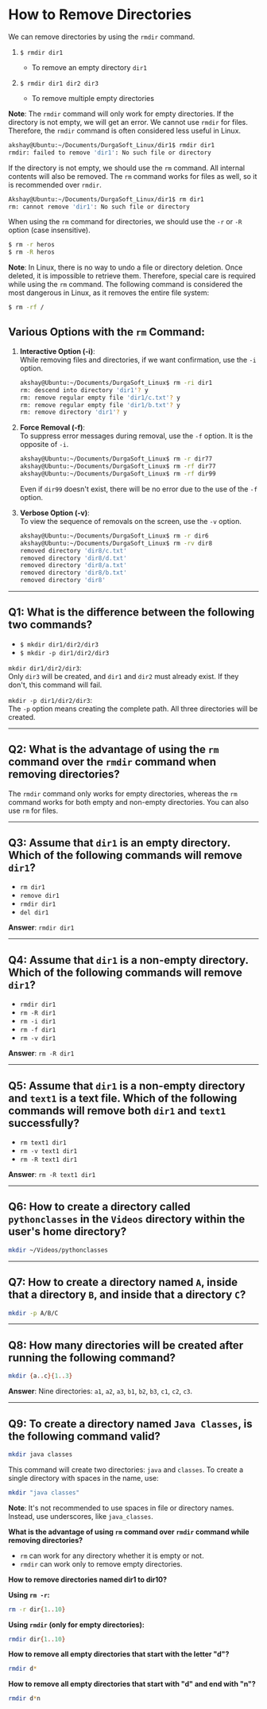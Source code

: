 
# How to Remove Directories

We can remove directories by using the `rmdir` command.

1. `$ rmdir dir1`  
   - To remove an empty directory `dir1`

2. `$ rmdir dir1 dir2 dir3`  
   - To remove multiple empty directories

**Note**: The `rmdir` command will only work for empty directories. If the directory is not empty, we will get an error. We cannot use `rmdir` for files. Therefore, the `rmdir` command is often considered less useful in Linux.

```bash
akshay@Ubuntu:~/Documents/DurgaSoft_Linux/dir1$ rmdir dir1
rmdir: failed to remove 'dir1': No such file or directory
```

If the directory is not empty, we should use the `rm` command. All internal contents will also be removed. The `rm` command works for files as well, so it is recommended over `rmdir`.

```bash
Akshay@Ubuntu:~/Documents/DurgaSoft_Linux/dir1$ rm dir1
rm: cannot remove 'dir1': No such file or directory
```

When using the `rm` command for directories, we should use the `-r` or `-R` option (case insensitive).

```bash
$ rm -r heros
$ rm -R heros
```

**Note**: In Linux, there is no way to undo a file or directory deletion. Once deleted, it is impossible to retrieve them. Therefore, special care is required while using the `rm` command. The following command is considered the most dangerous in Linux, as it removes the entire file system:

```bash
$ rm -rf /
```

## Various Options with the `rm` Command:

1. **Interactive Option (-i)**:  
   While removing files and directories, if we want confirmation, use the `-i` option.

   ```bash
   akshay@Ubuntu:~/Documents/DurgaSoft_Linux$ rm -ri dir1
   rm: descend into directory 'dir1'? y
   rm: remove regular empty file 'dir1/c.txt'? y
   rm: remove regular empty file 'dir1/b.txt'? y
   rm: remove directory 'dir1'? y
   ```

2. **Force Removal (-f)**:  
   To suppress error messages during removal, use the `-f` option. It is the opposite of `-i`.

   ```bash
   akshay@Ubuntu:~/Documents/DurgaSoft_Linux$ rm -r dir77
   akshay@Ubuntu:~/Documents/DurgaSoft_Linux$ rm -rf dir77
   akshay@Ubuntu:~/Documents/DurgaSoft_Linux$ rm -rf dir99
   ```

   Even if `dir99` doesn't exist, there will be no error due to the use of the `-f` option.

3. **Verbose Option (-v)**:  
   To view the sequence of removals on the screen, use the `-v` option.

   ```bash
   akshay@Ubuntu:~/Documents/DurgaSoft_Linux$ rm -r dir6
   akshay@Ubuntu:~/Documents/DurgaSoft_Linux$ rm -rv dir8
   removed directory 'dir8/c.txt'
   removed directory 'dir8/d.txt'
   removed directory 'dir8/a.txt'
   removed directory 'dir8/b.txt'
   removed directory 'dir8'
   ```

---

## Q1: What is the difference between the following two commands?

- `$ mkdir dir1/dir2/dir3`
- `$ mkdir -p dir1/dir2/dir3`

`mkdir dir1/dir2/dir3`:  
Only `dir3` will be created, and `dir1` and `dir2` must already exist. If they don't, this command will fail.

`mkdir -p dir1/dir2/dir3`:  
The `-p` option means creating the complete path. All three directories will be created.

---

## Q2: What is the advantage of using the `rm` command over the `rmdir` command when removing directories?

The `rmdir` command only works for empty directories, whereas the `rm` command works for both empty and non-empty directories. You can also use `rm` for files.

---

## Q3: Assume that `dir1` is an empty directory. Which of the following commands will remove `dir1`?

- `rm dir1`
- `remove dir1`
- `rmdir dir1`
- `del dir1`

**Answer**: `rmdir dir1`

---

## Q4: Assume that `dir1` is a non-empty directory. Which of the following commands will remove `dir1`?

- `rmdir dir1`
- `rm -R dir1`
- `rm -i dir1`
- `rm -f dir1`
- `rm -v dir1`

**Answer**: `rm -R dir1`

---

## Q5: Assume that `dir1` is a non-empty directory and `text1` is a text file. Which of the following commands will remove both `dir1` and `text1` successfully?

- `rm text1 dir1`
- `rm -v text1 dir1`
- `rm -R text1 dir1`

**Answer**: `rm -R text1 dir1`

---

## Q6: How to create a directory called `pythonclasses` in the `Videos` directory within the user's home directory?

```bash
mkdir ~/Videos/pythonclasses
```

---

## Q7: How to create a directory named `A`, inside that a directory `B`, and inside that a directory `C`?

```bash
mkdir -p A/B/C
```

---

## Q8: How many directories will be created after running the following command?

```bash
mkdir {a..c}{1..3}
```

**Answer**: Nine directories: `a1`, `a2`, `a3`, `b1`, `b2`, `b3`, `c1`, `c2`, `c3`.

---

## Q9: To create a directory named `Java Classes`, is the following command valid?

```bash
mkdir java classes
```

This command will create two directories: `java` and `classes`. To create a single directory with spaces in the name, use:

```bash
mkdir "java classes"
```

**Note**: It's not recommended to use spaces in file or directory names. Instead, use underscores, like `java_classes`.

**What is the advantage of using `rm` command over `rmdir` command while removing directories?**

* `rm` can work for any directory whether it is empty or not.
* `rmdir` can work only to remove empty directories.

**How to remove directories named dir1 to dir10?**

**Using `rm -r`:**
  ```bash
rm -r dir{1..10}
```
**Using `rmdir` (only for empty directories):**
```bash
rmdir dir{1..10}
```
**How to remove all empty directories that start with the letter "d"?**
```bash
rmdir d*
```
**How to remove all empty directories that start with "d" and end with "n"?**
```bash
rmdir d*n
```